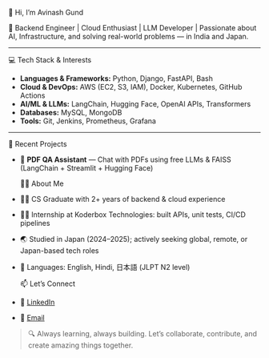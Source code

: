 👋 Hi, I’m Avinash Gund

🎯 Backend Engineer | Cloud Enthusiast | LLM Developer | Passionate about AI, Infrastructure, and solving real-world problems — in India and Japan.

---

 💻 Tech Stack & Interests

- **Languages & Frameworks:** Python, Django, FastAPI, Bash  
- **Cloud & DevOps:** AWS (EC2, S3, IAM), Docker, Kubernetes, GitHub Actions  
- **AI/ML & LLMs:** LangChain, Hugging Face, OpenAI APIs, Transformers  
- **Databases:** MySQL, MongoDB  
- **Tools:** Git, Jenkins, Prometheus, Grafana

---

🔧 Recent Projects

- 📄 **PDF QA Assistant** — Chat with PDFs using free LLMs & FAISS (LangChain + Streamlit + Hugging Face)

   🧑‍💼 About Me

- 👨‍🎓 CS Graduate with 2+ years of backend & cloud experience  
- 🧑‍💻 Internship at Koderbox Technologies: built APIs, unit tests, CI/CD pipelines  
- 🌏 Studied in Japan (2024–2025); actively seeking global, remote, or Japan-based tech roles  
- 💬 Languages: English, Hindi, 日本語 (JLPT N2 level)

  📫 Let’s Connect

- 💼 [LinkedIn](https://www.linkedin.com/in/avinashgund95/)  
- 💼 [Email](avinashgund95@gmail.com)

> 🔍 Always learning, always building. Let’s collaborate, contribute, and create amazing things together.
